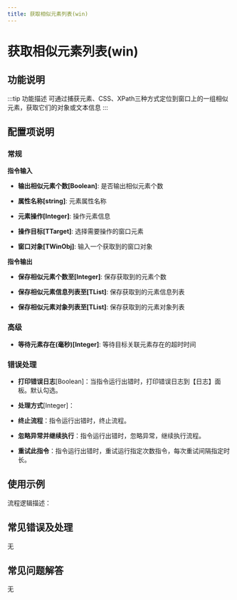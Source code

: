 ```yaml
---
title: 获取相似元素列表(win)
---
```


# 获取相似元素列表(win)

## 功能说明

:::tip 功能描述
可通过捕获元素、CSS、XPath三种方式定位到窗口上的一组相似元素，获取它们的对象或文本信息
:::

## 配置项说明

### 常规

**指令输入**

- **输出相似元素个数[Boolean]**: 是否输出相似元素个数

- **属性名称[string]**: 元素属性名称

- **元素操作[Integer]**: 操作元素信息

- **操作目标[TTarget]**: 选择需要操作的窗口元素

- **窗口对象[TWinObj]**: 输入一个获取到的窗口对象


**指令输出**

- **保存相似元素个数至[Integer]**: 保存获取到的元素个数

- **保存相似元素信息列表至[TList<String>]**: 保存获取到的元素信息列表

- **保存相似元素对象列表至[TList<TUiElement>]**: 保存获取到的元素对象列表

### 高级

- **等待元素存在(毫秒)[Integer]**: 等待目标关联元素存在的超时时间

### 错误处理

- **打印错误日志**[Boolean]：当指令运行出错时，打印错误日志到【日志】面板。默认勾选。

- **处理方式**[Integer]：

 - **终止流程**：指令运行出错时，终止流程。

 - **忽略异常并继续执行**：指令运行出错时，忽略异常，继续执行流程。

 - **重试此指令**：指令运行出错时，重试运行指定次数指令，每次重试间隔指定时长。

## 使用示例

流程逻辑描述：

## 常见错误及处理

无

## 常见问题解答

无

